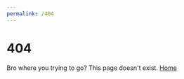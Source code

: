 ```yaml
---
permalink: /404
---
```

# 404

Bro where you trying to go? This page doesn't exist.
[Home](https://lionninjaplays.github.io)

